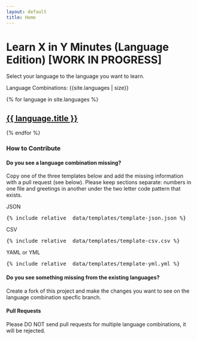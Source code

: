 ```yaml
---
layout: default
title: Home
---
```


# Learn X in Y Minutes (Language Edition) [WORK IN PROGRESS]

Select your language to the language you want to learn.

Language Combinations: {{site.languages | size}}

{% for language in site.languages %}
  <h2>
     <a href="{{ language.url | prepend: site.baseurl }}">{{ language.title }}</a>
  </h2>
{% endfor %}

### How to Contribute

#### Do you see a language combination missing?

Copy one of the three templates below and add the missing information with a pull request (see below). Please keep sections separate: numbers in one file and greetings in another under the two letter code pattern that exists.

JSON
<pre>{% include_relative _data/templates/template-json.json %}</pre>

CSV
<pre>{% include_relative _data/templates/template-csv.csv %}</pre>

YAML or YML
<pre>{% include_relative _data/templates/template-yml.yml %}</pre>

#### Do you see something missing from the existing languages?

Create a fork of this project and make the changes you want to see on the language combination specfic branch.

#### Pull Requests

Please DO NOT send pull requests for multiple language combinations, it will be rejected.
